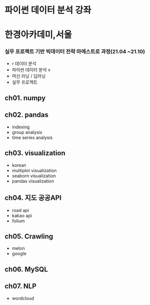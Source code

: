 # 파이썬 데이터 분석 강좌

# 한경아카데미,서울
### 실무 프로젝트 기반 빅데이터 전략 마에스트로 과정(21.04 ~21.10)
- r 데이터 분석
- 파이썬 데이터 분석 v
- 머신 러닝 / 딥러닝
- 실무 프로젝트

## ch01. numpy

## ch02. pandas
- indexing
- group analysis
- time series analysis

## ch03. visualization
- korean
- multiplot visualization
- seaborn visualization
- pandas visualization

## ch04. 지도 공공API
- road api
- kakao api
- folium

## ch05. Crawling
- melon
- google

## ch06. MySQL

## ch07. NLP
- wordcloud
